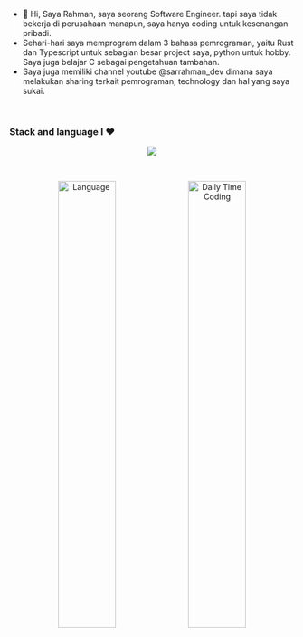 - 👋 Hi, Saya Rahman, saya seorang Software Engineer. tapi saya tidak bekerja di perusahaan manapun, saya hanya coding untuk kesenangan pribadi.
- Sehari-hari saya memprogram dalam 3 bahasa pemrograman, yaitu Rust dan Typescript untuk sebagian besar project saya, python untuk hobby. Saya juga belajar C sebagai pengetahuan tambahan.
- Saya juga memiliki channel youtube @sarrahman_dev dimana saya melakukan sharing terkait pemrograman, technology dan hal yang saya sukai.

<br />

### Stack and language I ❤️

<p align="center">
    <img src="https://skillicons.dev/icons?i=ts,js,rust,go,c,cpp,py,html,css,nestjs,nextjs,express,actix,tauri,fastapi,flask,tailwind,mongodb,postgres,sqlite,redis,supabase,firebase,rabbitmq,aws,docker,nodejs,nginx,neovim,bash" />
</p>

<br />

<p align="center">
  <img src="https://wakatime.com/share/@sarrahman/3cbfb112-238c-4c18-9135-2432da271fc9.svg" alt="Language" style="width: 45%;" />
  <img src="https://wakatime.com/share/@73ac8ea1-ee1f-493b-9d6b-f6d13bcd7c7f/14adb106-f845-48c1-af01-b424e115596f.svg" alt="Daily Time Coding" style="width: 45%;"/>
</p>
